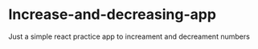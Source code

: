 # Increase-and-decreasing-app
Just a simple react practice app to increament and decreament numbers
